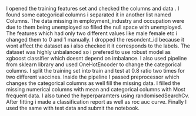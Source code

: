 I opened the training features set and checked the columns and data .
I found some categorical columns i separated it in another list named Columns.
The data missing in employment_industry and occupation were due to them being unemployed so filled the null space with unemployed.
The features which had only two different values like male female etc i changed them to 0 and 1 manually.
I dropped the resondent_id because it wont affect the dataset as i also checked it it corresponds to the labels.
The dataset was highly unbalanced so i prefered to use robust model as xgboost classifier which doesnt depend on imbalance.
I also used pipeline from sklearn library and used OneHotEncoder to change the categorical columns.
I split the training set into train and test at 0.8 ratio two times for two different vaccines.
Inside the pipeline I passed preprocessor which changes the categorical columns as well fill the missing data.
I filled the missing numerical columns with mean and categorical columns with Most frequent data.
I also tuned the hyperparamters using randomisedSearchCv.
After fitting i made a classification report as well as roc auc curve.
Finally I used the same with test data and submit the notebook.
